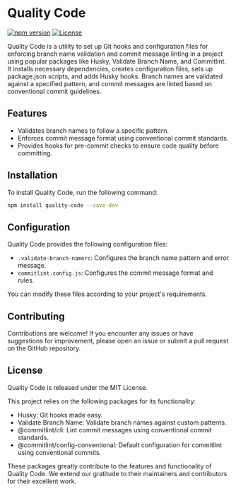 # Quality Code

[![npm version](https://img.shields.io/npm/v/quality-code.svg)](https://www.npmjs.com/package/quality-code)
[![License](https://img.shields.io/npm/l/quality-code.svg)](https://github.com/jordycold/quality-code/blob/main/LICENSE)

Quality Code is a utility to set up Git hooks and configuration files for enforcing branch name validation and commit message linting in a project using popular packages like Husky, Validate Branch Name, and Commitlint. It installs necessary dependencies, creates configuration files, sets up package.json scripts, and adds Husky hooks. Branch names are validated against a specified pattern, and commit messages are linted based on conventional commit guidelines.

## Features

- Validates branch names to follow a specific pattern.
- Enforces commit message format using conventional commit standards.
- Provides hooks for pre-commit checks to ensure code quality before committing.

## Installation

To install Quality Code, run the following command:

```bash
npm install quality-code --save-dev
```

## Configuration

Quality Code provides the following configuration files:

- `.validate-branch-namerc`: Configures the branch name pattern and error message.
- `commitlint.config.js`: Configures the commit message format and rules.

You can modify these files according to your project's requirements.

## Contributing

Contributions are welcome! If you encounter any issues or have suggestions for improvement, please open an issue or submit a pull request on the GitHub repository.

## License

Quality Code is released under the MIT License.

This project relies on the following packages for its functionality:

- Husky: Git hooks made easy.
- Validate Branch Name: Validate branch names against custom patterns.
- @commitlint/cli: Lint commit messages using conventional commit standards.
- @commitlint/config-conventional: Default configuration for commitlint using conventional commits.

These packages greatly contribute to the features and functionality of Quality Code. We extend our gratitude to their maintainers and contributors for their excellent work.
